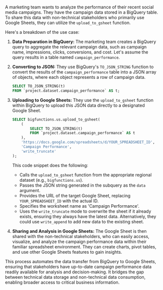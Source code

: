 A marketing team wants to analyze the performance of their recent social media campaigns. They have the campaign data stored in a BigQuery table. To share this data with non-technical stakeholders who primarily use Google Sheets, they can utilize the `upload_to_gsheet` function.


Here's a breakdown of the use case:

1. **Data Preparation in BigQuery:** The marketing team creates a BigQuery query to aggregate the relevant campaign data, such as campaign name, impressions, clicks, conversions, and cost.  Let's assume the query results in a table named `campaign_performance`.

2. **Converting to JSON:**  They use BigQuery's `TO_JSON_STRING` function to convert the results of the `campaign_performance` table into a JSON array of objects, where each object represents a row of campaign data.

   ```sql
   SELECT TO_JSON_STRING(t)
   FROM `project.dataset.campaign_performance` AS t;
   ```

3. **Uploading to Google Sheets:** They use the `upload_to_gsheet` function within BigQuery to upload this JSON data directly to a designated Google Sheet.

   ```sql
   SELECT bigfunctions.us.upload_to_gsheet(
       (
           SELECT TO_JSON_STRING(t)
           FROM `project.dataset.campaign_performance` AS t
       ),
       'https://docs.google.com/spreadsheets/d/YOUR_SPREADSHEET_ID',
       'Campaign Performance',
       'write_truncate'
   );
   ```
   This code snippet does the following:
    * Calls the `upload_to_gsheet` function from the appropriate regional dataset (e.g., `bigfunctions.us`).
    * Passes the JSON string generated in the subquery as the `data` argument.
    * Provides the URL of the target Google Sheet, replacing `YOUR_SPREADSHEET_ID` with the actual ID.
    * Specifies the worksheet name as 'Campaign Performance'.
    * Uses the `write_truncate` mode to overwrite the sheet if it already exists, ensuring they always have the latest data.  Alternatively, they could use `write_append` to add new data to the existing sheet.

4. **Sharing and Analysis in Google Sheets:** The Google Sheet is then shared with the non-technical stakeholders, who can easily access, visualize, and analyze the campaign performance data within their familiar spreadsheet environment.  They can create charts, pivot tables, and use other Google Sheets features to gain insights.


This process automates the data transfer from BigQuery to Google Sheets, ensuring that stakeholders have up-to-date campaign performance data readily available for analysis and decision-making. It bridges the gap between technical data storage and non-technical data consumption, enabling broader access to critical business information.

